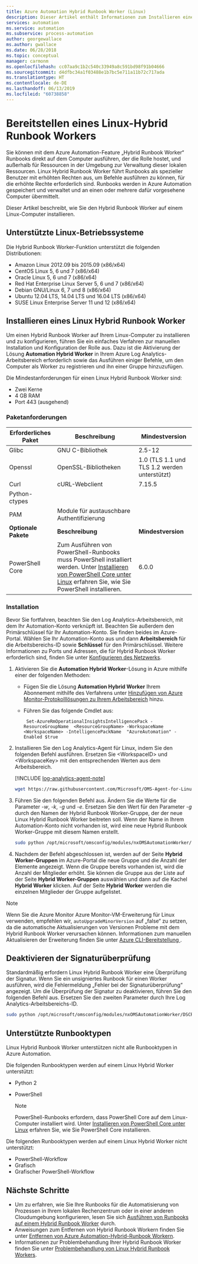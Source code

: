 ```yaml
---
title: Azure Automation Hybrid Runbook Worker (Linux)
description: Dieser Artikel enthält Informationen zum Installieren eines Azure Automation Hybrid Runbook Workers, mit dem Sie Runbooks auf Linux-basierten Computern in Ihrem lokalen Rechenzentrum oder einer Cloudumgebung ausführen können.
services: automation
ms.service: automation
ms.subservice: process-automation
author: georgewallace
ms.author: gwallace
ms.date: 06/28/2018
ms.topic: conceptual
manager: carmonm
ms.openlocfilehash: cc07aa9c1b2c540c33949a8c591bd98f91b04666
ms.sourcegitcommit: d4dfbc34a1f03488e1b7bc5e711a11b72c717ada
ms.translationtype: HT
ms.contentlocale: de-DE
ms.lasthandoff: 06/13/2019
ms.locfileid: "60738858"
---
```

# <a name="deploy-a-linux-hybrid-runbook-worker"></a>Bereitstellen eines Linux-Hybrid Runbook Workers

Sie können mit dem Azure Automation-Feature „Hybrid Runbook Worker“ Runbooks direkt auf dem Computer ausführen, der die Rolle hostet, und außerhalb für Ressourcen in der Umgebung zur Verwaltung dieser lokalen Ressourcen. Linux Hybrid Runbook Worker führt Runbooks als spezieller Benutzer mit erhöhten Rechten aus, um Befehle ausführen zu können, für die erhöhte Rechte erforderlich sind. Runbooks werden in Azure Automation gespeichert und verwaltet und an einen oder mehrere dafür vorgesehene Computer übermittelt.

Dieser Artikel beschreibt, wie Sie den Hybrid Runbook Worker auf einem Linux-Computer installieren.

## <a name="supported-linux-operating-systems"></a>Unterstützte Linux-Betriebssysteme

Die Hybrid Runbook Worker-Funktion unterstützt die folgenden Distributionen:

* Amazon Linux 2012.09 bis 2015.09 (x86/x64)
* CentOS Linux 5, 6 und 7 (x86/x64)
* Oracle Linux 5, 6 und 7 (x86/x64)
* Red Hat Enterprise Linux Server 5, 6 und 7 (x86/x64)
* Debian GNU/Linux 6, 7 und 8 (x86/x64)
* Ubuntu 12.04 LTS, 14.04 LTS und 16.04 LTS (x86/x64)
* SUSE Linux Enterprise Server 11 und 12 (x86/x64)

## <a name="installing-a-linux-hybrid-runbook-worker"></a>Installieren eines Linux Hybrid Runbook Worker

Um einen Hybrid Runbook Worker auf Ihrem Linux-Computer zu installieren und zu konfigurieren, führen Sie ein einfaches Verfahren zur manuellen Installation und Konfiguration der Rolle aus. Dazu ist die Aktivierung der Lösung **Automation Hybrid Worker** in Ihrem Azure Log Analytics-Arbeitsbereich erforderlich sowie das Ausführen einiger Befehle, um den Computer als Worker zu registrieren und ihn einer Gruppe hinzuzufügen.

Die Mindestanforderungen für einen Linux Hybrid Runbook Worker sind:

* Zwei Kerne
* 4 GB RAM
* Port 443 (ausgehend)

### <a name="package-requirements"></a>Paketanforderungen

| **Erforderliches Paket** | **Beschreibung** | **Mindestversion**|
|--------------------- | --------------------- | -------------------|
|Glibc |GNU C-Bibliothek| 2.5-12 |
|Openssl| OpenSSL-Bibliotheken | 1.0 (TLS 1.1 und TLS 1.2 werden unterstützt)|
|Curl | cURL-Webclient | 7.15.5|
|Python-ctypes | |
|PAM | Module für austauschbare Authentifizierung|
| **Optionale Pakete** | **Beschreibung** | **Mindestversion**|
| PowerShell Core | Zum Ausführen von PowerShell-Runbooks muss PowerShell installiert werden. Unter [Installieren von PowerShell Core unter Linux](/powershell/scripting/setup/installing-powershell-core-on-linux) erfahren Sie, wie Sie PowerShell installieren.  | 6.0.0 |

### <a name="installation"></a>Installation

Bevor Sie fortfahren, beachten Sie den Log Analytics-Arbeitsbereich, mit dem Ihr Automation-Konto verknüpft ist. Beachten Sie außerdem den Primärschlüssel für Ihr Automation-Konto. Sie finden beides im Azure-Portal. Wählen Sie Ihr Automation-Konto aus und dann **Arbeitsbereich** für die Arbeitsbereichs-ID sowie **Schlüssel** für den Primärschlüssel. Weitere Informationen zu Ports und Adressen, die für Hybrid Runbook Worker erforderlich sind, finden Sie unter [Konfigurieren des Netzwerks](automation-hybrid-runbook-worker.md#network-planning).

1. Aktivieren Sie die **Automation Hybrid Worker**-Lösung in Azure mithilfe einer der folgenden Methoden:

   * Fügen Sie die Lösung **Automation Hybrid Worker** Ihrem Abonnement mithilfe des Verfahrens unter [Hinzufügen von Azure Monitor-Protokolllösungen zu Ihrem Arbeitsbereich](../log-analytics/log-analytics-add-solutions.md) hinzu.
   * Führen Sie das folgende Cmdlet aus:

        ```azurepowershell-interactive
         Set-AzureRmOperationalInsightsIntelligencePack -ResourceGroupName  <ResourceGroupName> -WorkspaceName <WorkspaceName> -IntelligencePackName  "AzureAutomation" -Enabled $true
        ```

1. Installieren Sie den Log Analytics-Agent für Linux, indem Sie den folgenden Befehl ausführen. Ersetzen Sie \<WorkspaceID\> und \<WorkspaceKey\> mit den entsprechenden Werten aus dem Arbeitsbereich.

   [!INCLUDE [log-analytics-agent-note](../../includes/log-analytics-agent-note.md)] 

   ```bash
   wget https://raw.githubusercontent.com/Microsoft/OMS-Agent-for-Linux/master/installer/scripts/onboard_agent.sh && sh onboard_agent.sh -w <WorkspaceID> -s <WorkspaceKey>
   ```

1. Führen Sie den folgenden Befehl aus. Ändern Sie die Werte für die Parameter *-w*, *-k*, *-g* und *-e*. Ersetzen Sie den Wert für den Parameter *-g* durch den Namen der Hybrid Runbook Worker-Gruppe, der der neue Linux Hybrid Runbook Worker beitreten soll. Wenn der Name in Ihrem Automation-Konto nicht vorhanden ist, wird eine neue Hybrid Runbook Worker-Gruppe mit diesem Namen erstellt.

   ```bash
   sudo python /opt/microsoft/omsconfig/modules/nxOMSAutomationWorker/DSCResources/MSFT_nxOMSAutomationWorkerResource/automationworker/scripts/onboarding.py --register -w <LogAnalyticsworkspaceId> -k <AutomationSharedKey> -g <hybridgroupname> -e <automationendpoint>
   ```

1. Nachdem der Befehl abgeschlossen ist, werden auf der Seite **Hybrid Worker-Gruppen** im Azure-Portal die neue Gruppe und die Anzahl der Elemente angezeigt. Wenn die Gruppe bereits vorhanden ist, wird die Anzahl der Mitglieder erhöht. Sie können die Gruppe aus der Liste auf der Seite **Hybrid Worker-Gruppen** auswählen und dann auf die Kachel **Hybrid Worker** klicken. Auf der Seite **Hybrid Worker** werden die einzelnen Mitglieder der Gruppe aufgelistet.

> [!NOTE]
> Wenn Sie die Azure Monitor Azure Monitor-VM-Erweiterung für Linux verwenden, empfehlen wir, `autoUpgradeMinorVersion` auf „false“ zu setzen, da die automatische Aktualisierungen von Versionen Probleme mit dem Hybrid Runbook Worker verursachen können. Informationen zum manuellen Aktualisieren der Erweiterung finden Sie unter [Azure CLI-Bereitstellung ](../virtual-machines/extensions/oms-linux.md#azure-cli-deployment).

## <a name="turning-off-signature-validation"></a>Deaktivieren der Signaturüberprüfung

Standardmäßig erfordern Linux Hybrid Runbook Worker eine Überprüfung der Signatur. Wenn Sie ein unsigniertes Runbook für einen Worker ausführen, wird die Fehlermeldung „Fehler bei der Signaturüberprüfung“ angezeigt. Um die Überprüfung der Signatur zu deaktivieren, führen Sie den folgenden Befehl aus. Ersetzen Sie den zweiten Parameter durch Ihre Log Analytics-Arbeitsbereichs-ID.

 ```bash
 sudo python /opt/microsoft/omsconfig/modules/nxOMSAutomationWorker/DSCResources/MSFT_nxOMSAutomationWorkerResource/automationworker/scripts/require_runbook_signature.py --false <LogAnalyticsworkspaceId>
 ```

## <a name="supported-runbook-types"></a>Unterstützte Runbooktypen

Linux Hybrid Runbook Worker unterstützen nicht alle Runbooktypen in Azure Automation.

Die folgenden Runbooktypen werden auf einem Linux Hybrid Worker unterstützt:

* Python 2
* PowerShell

  > [!NOTE]
  > PowerShell-Runbooks erfordern, dass PowerShell Core auf dem Linux-Computer installiert wird. Unter [Installieren von PowerShell Core unter Linux](/powershell/scripting/setup/installing-powershell-core-on-linux) erfahren Sie, wie Sie PowerShell Core installieren.

Die folgenden Runbooktypen werden auf einem Linux Hybrid Worker nicht unterstützt:

* PowerShell-Workflow
* Grafisch
* Grafischer PowerShell-Workflow

## <a name="next-steps"></a>Nächste Schritte

* Um zu erfahren, wie Sie Ihre Runbooks für die Automatisierung von Prozessen in Ihrem lokalen Rechenzentrum oder in einer anderen Cloudumgebung konfigurieren, lesen Sie sich [Ausführen von Runbooks auf einem Hybrid Runbook Worker](automation-hrw-run-runbooks.md) durch.
* Anweisungen zum Entfernen von Hybrid Runbook Workern finden Sie unter [Entfernen von Azure Automation-Hybrid-Runbook Workern](automation-hybrid-runbook-worker.md#remove-a-hybrid-runbook-worker).
* Informationen zur Problembehandlung Ihrer Hybrid Runbook Worker finden Sie unter [Problembehandlung von Linux Hybrid Runbook Workers](troubleshoot/hybrid-runbook-worker.md#linux).